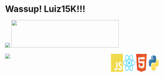 <h1> Wassup! Luiz15K!!!</h1>
<div>
  <img height="180em" src="https://github-readme-stats.vercel.app/api?username=Luiz15K&show_icons=true&theme=dark&include_all_commits=true&count_private=true"/>
  <img width="350em" height="90em" src="https://github-readme-stats.vercel.app/api/top-langs/?username=Luiz15K&layout=compact&langs_count=7&theme=cobalt"/>
 </div>

<div style="display: inline_block"><br>
  <img align="right" alt="15K-Python" height="60" width="40" src="https://raw.githubusercontent.com/devicons/devicon/master/icons/python/python-original.svg">
  <img align="right" alt="15K-HTML" height="60" width="40" src="https://raw.githubusercontent.com/devicons/devicon/master/icons/html5/html5-original.svg">
  <img align="right" alt="15K-React" height="60" width="40" src="https://raw.githubusercontent.com/devicons/devicon/master/icons/react/react-original.svg">
  <img align="right" alt="15K-Js" height="60" width="40" src="https://raw.githubusercontent.com/devicons/devicon/master/icons/javascript/javascript-plain.svg"
</div>

  <div>
    <a href="mailto:luizguilherme011@gmail.com"><img src="https://img.shields.io/badge/Gmail-D14836?style=for-the-badge&logo=gmail&logoColor=white" target="_blank"></a>

  </div>

  <div>
  
  </div>
 



  

